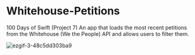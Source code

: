 # Whitehouse-Petitions
100 Days of Swift (Project 7) An app that loads the most recent petitions from the Whitehouse (We the People) API and allows users to filter them.

![ezgif-3-48c5dd303ba9](https://user-images.githubusercontent.com/42749527/100492972-4efe9400-3100-11eb-895d-43a18137682c.gif)

